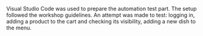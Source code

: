 Visual Studio Code was used to prepare the automation test part. The setup followed the workshop guidelines. 
An attempt was made to test: logging in, adding a product to the cart and checking its visibility, adding a new dish to the menu.
